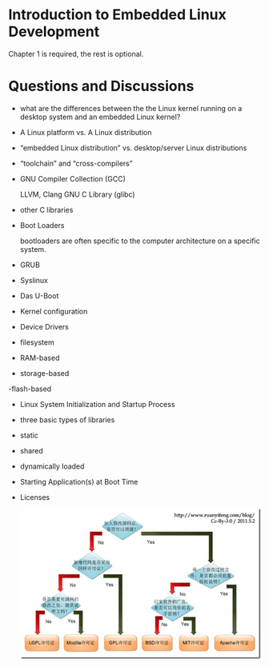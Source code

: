 # Introduction to Embedded Linux Development

Chapter 1 is required, the rest is optional.

# Questions and Discussions

* what are the differences between the the Linux kernel running on a desktop system and an embedded Linux kernel?

* A Linux platform vs. A Linux distribution

* “embedded Linux distribution” vs. desktop/server Linux distributions

* “toolchain” and “cross-compilers”

* GNU Compiler Collection (GCC)

	LLVM, Clang
	GNU C Library (glibc)
	
* other C libraries

* Boot Loaders

	bootloaders are often specific to the computer architecture on a specific system.
	
- GRUB

- Syslinux

- Das U-Boot

* Kernel configuration

- Device Drivers

* filesystem

- RAM-based

- storage-based

-flash-based

* Linux System Initialization and Startup Process

* three basic types of libraries

- static

- shared

- dynamically loaded

* Starting Application(s) at Boot Time

* Licenses

	![Figure](license.jpg)
